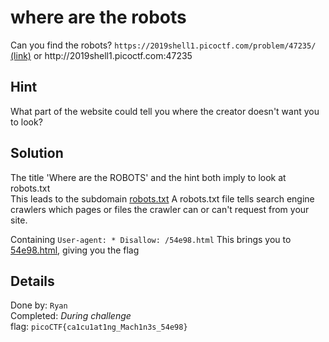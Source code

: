 # where are the robots
Can you find the robots? `https://2019shell1.picoctf.com/problem/47235/` [(link)](https://2019shell1.picoctf.com/problem/47235/) or h<span>tt</span>p://2019shell1.picoctf.com:47235

## Hint
What part of the website could tell you where the creator doesn't want you to look?

## Solution
The title 'Where are the ROBOTS' and the hint both imply to look at robots.txt  
This leads to the subdomain [robots.txt](https://2019shell1.picoctf.com/problem/47235/robots.txt)
A robots.txt file tells search engine crawlers which pages or files the crawler can or can't request from your site.

Containing ```User-agent: *
Disallow: /54e98.html```
This brings you to [54e98.html](https://2019shell1.picoctf.com/problem/47235/54e98.html), giving you the flag

## Details
Done by: `Ryan`  
Completed: *During challenge*  
flag: `picoCTF{ca1cu1at1ng_Mach1n3s_54e98}`  
